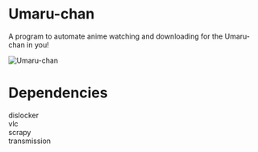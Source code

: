 # Umaru-chan
A program to automate anime watching and downloading for the Umaru-chan in you!

![Umaru-chan](https://media.giphy.com/media/GYtblmdLnemlO/giphy.gif)

# Dependencies
dislocker <br>
vlc <br>
scrapy <br>
transmission 
